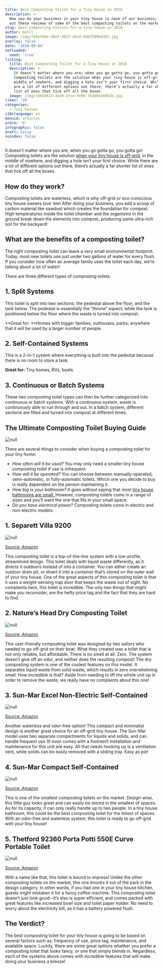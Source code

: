 ```yaml
---
title: Best Composting Toilet for a Tiny House in 2018
description: >-
  How you do your business in your tiny house is none of our business; but check
  out these reviews of some of the best composting toilets on the market. 
slug: best-composting-toilets-for-a-tiny-house-in-2018
author: molli
image: /img/f49efd4e-d0ef-482f-a9c8-84b3f09bd365.jpg
overlay: false
date: '2018-09-04'
notloaded:
  need: 'true'
listing:
  title: Best Composting Toilet for a Tiny House in 2018
  description: >-
    It doesn’t matter where you are; when you go gotta go, you gotta go!
    Composting toilets are the solution when your tiny house is off-grid, in the
    middle of nowhere, and digging a hole isn’t your first choice. While there
    are a lot of different options out there, there’s actually a far shorter
    list of ones that tick off all the boxes. 
  image: /img/c66d3614-4ed9-4fce-9e9b-76308e38db1b.jpg
likes: '28'
categories:
  - Tiny houses
i18nlanguage: en
menuid: articles
ordre: '0'
infographic: false
draft: false
noindex: false
---
```

It doesn’t matter where you are; when you go gotta go, you gotta go! Composting toilets are the solution [when your tiny house is off-grid](https://www.tinysociety.co/articles/off-grid-living-in-a-tiny-house/), in the middle of nowhere, and digging a hole isn’t your first choice. While there are a lot of different options out there, there’s actually a far shorter list of ones that tick off all the boxes. 

## How do they work?

Composting toilets are waterless, which is why off-grid or eco-conscious tiny house owners love ‘em! After doing your business, you add a scoop of carbon material like sawdust which creates the foundation for compost. High temperatures inside the toilet chamber and the organisms in the ground break down the elements into compost, producing some ultra-rich soil for the backyard!

## What are the benefits of a composting toilet?

The right composting toilet can leave a very small environmental footprint. Today, most new toilets use just under two gallons of water for every flush. If you consider how often an average family uses the toilet each day, we’re talking about a lot of water! 

There are three different types of composting toilets.

## 1. Split Systems

This toilet is split into two sections; the pedestal above the floor, and the tank below. The pedestal is essentially the “throne” aspect, while the tank is positioned below the floor where the waste is turned into compost. 

**Great for: **Homes with bigger families, outhouses, parks; anywhere that it will be used by a larger number of people. 

## 2. Self-Contained Systems

This is a 2-in-1 system where everything is built into the pedestal because there is no room to store a tank.

**Great for:** Tiny homes, RVs, boats.

## 3. Continuous or Batch Systems

These two composting toilet types can then be further categorized into continuous or batch systems. With a continuous system, waste is continuously able to run through and out. In a batch system, different sections are filled and turned into compost at different times. 

## The Ultimate Composting Toilet Buying Guide

![null](/img/screen-shot-2018-09-04-at-13.33.30.png)

There are several things to consider when buying a composting toilet for your tiny home:

* _How often will it be used?_ You may only need a smaller tiny house composting toilet if use is infrequent.
* _How will it be operated?_ You can choose between manually-operated, semi-automatic, or fully-automatic toilets. Which one you decide to buy is really dependent on the person maintaining it. 
* _How big is your bathroom?_ It goes without saying that most [tiny house bathrooms are small. ](https://www.tinysociety.co/articles/10-creative-ideas-for-your-tiny-house-bathroom/)However, composting toilets come in a range of sizes and you’ll want the one that fits in your small space.
* _Do you have electrical power?_ Composting toilets come in electric and non-electric models.

## 1. Separett Villa 9200

![null](/img/screen-shot-2018-09-04-at-13.44.45.png)

[Source: Amazon](https://www.amazon.com/Separett-Villa-9200-AC/dp/B01N8QFWWV?tag=homeworthylist-20)

This composting toilet is a top-of-the-line system with a low-profile, streamlined design. This toilet deals with liquid waste differently, as it directs it outdoors instead of into a container. You can either create an outdoor drain pit, or divert it into a container that’s stored on the outer wall of your tiny house. One of the great aspects of this composting toilet is that it uses a weight-sensing trap door that keeps the waste out of sight. No complaints here, this toilet is incredible. The only two things that might make you reconsider, are the hefty price tag and the fact that they are hard to find.

## 2. Nature’s Head Dry Composting Toilet

![null](/img/screen-shot-2018-09-04-at-13.47.45.png)

[Source: Amazon](https://www.amazon.com/Natures-Head-Composting-Toilet-Standard/dp/B003EX7LV6?tag=homeworthylist-20)

This user-friendly composting toilet was designed by two sailors who needed to go off-grid on their boat. What they created was a toilet that is not only reliable, but affordable. There is no smell at all. Zero. The system doesn’t give off an odor, and neither does the resulting compost! The dry composting system is one of the coolest features on this model. It separates liquid waste from solid waste, which results in zero overwhelming smell. How incredible is that? Aside from needing to lift the whole unit up in order to remove the waste, we really have no complaints about this one! 

## 3. Sun-Mar Excel Non-Electric Self-Contained

![null](/img/screen-shot-2018-09-04-at-13.52.13.png)

[Source: Amazon](https://www.amazon.com/Sun-Mar-Non-Electric-Self-Contained-Composting-Excel-NE/dp/B001CFQFL0)

Another waterless and odor-free option! This compact and minimalist design is another great choice for an off-grid tiny house. The Sun-Mar model uses two separate compartments for liquids and solids, and can handle frequent use (It even comes with a footrest!) Installation and maintenance for this unit are easy. All that needs hooking up is a ventilation vent, while solids can be easily removed with a sliding tray. Easy as pie! 

## 4. Sun-Mar Compact Self-Contained

![null](/img/screen-shot-2018-09-04-at-13.56.24.png)

[Source: Amazon](https://www.amazon.com/Sun-Mar-Compact-Self-Contained-Composting-Toilet/dp/B001CFMUCS/ref=as_li_ss_tl?_encoding=UTF8&pd_rd_i=B001CFMUCS&pd_rd_r=9BFA825X7VJP1JH6YESB&pd_rd_w=Fu6tG&pd_rd_wg=FlknH&psc=1&refRID=9BFA825X7VJP1JH6YESB&linkCode=ll1&tag=tinyhousehugeideas-20&linkId=2991a20718b4ee1241461e86e2136523)

This is one of the smallest composting toilets on the market. Design-wise, this little guy looks great and can easily be stored in the smallest of spaces. As for its capacity, it can only really handle up to two people. In a tiny house bathroom, this could be the best composting toilet for the tiniest of spaces. With an odor-free and waterless system, this toilet is ready to go off-grid with your tiny house!

## 5. Thetford 92360 Porta Potti 550E Curve Portable Toilet

![null](/img/screen-shot-2018-09-04-at-13.57.59.png)

[Source: Amazon](https://www.amazon.com/Thetford-92360-Porta-Portable-Toilet/dp/B006WPQNB2/ref=as_li_ss_tl?ie=UTF8&linkCode=sl1&tag=toiletlink-20&linkId=679703ae46b710a7cb0982100e155561&linkCode=w61&imprToken=BgCve2OzZUpu5tilGopgmQ&slotNum=2)

With a name like that, this toilet is bound to impress! Unlike the other composting toilets on the market, this one knocks it out of the park in the design category. In other words, if you had one in your tiny house kitchen, guests might mistaken it for a fancy coffee machine. This composting toilet doesn’t just look good--it’s also is super efficient, and comes packed with great features like increased bowl size and toilet paper holder. No need to worry about the electricity bill, as it has a battery powered flush. 

## The Verdict?

The best composting toilet for your tiny house is going to be based on several factors such as; frequency of use, price tag, maintenance, and available space. Luckily, there are some great options whether you prefer a composting toilet that looks fancy, or one that simply blends in. Regardless, each of the systems above comes with incredible features that will make doing your business a breeze!

